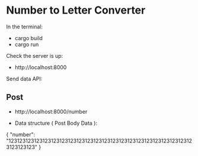 # Number to Letter Converter

In the terminal:

- cargo build
- cargo run

Check the server is up:

- http://localhost:8000

Send data API:

## Post

- http://localhost:8000/number

- Data structure ( Post Body Data ):

{
"number": "123123123123123123123123123123123123123123123123123123123123123123123123123"
}
